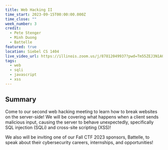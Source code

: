```yaml
---
title: Web Hacking II
time_start: 2023-09-15T00:00:00.000Z
time_close: ""
week_number: 3
credit:
  - Pete Stenger
  - Minh Duong
  - Battelle
featured: true
location: Siebel CS 1404
live_video_url: https://illinois.zoom.us/j/87812049937?pwd=Tm55ZEJ3N1A0cEdpNW1QZG40RXFlZz09
tags:
  - web
  - sqli
  - javascript
  - xss
---
```

## Summary
Come to our second web hacking meeting to learn how to break websites on the server-side! We will be covering what happens when a client sends malicious input, causing the server to behave unexpectedly, specifically SQL injection (SQLi) and cross-site scripting (XSS)!

We also will be inviting one of our Fall CTF 2023 sponsors, Battelle, to speak about their cybersecurity careers, internships, and opportunities!